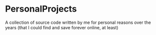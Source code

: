 PersonalProjects
================

A collection of source code written by me for personal reasons over the years (that I could find and save forever online, at least)
